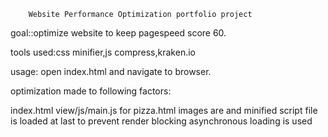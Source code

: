 


		Website Performance Optimization portfolio project

goal::optimize website to keep pagespeed score 60.

tools used:css minifier,js compress,kraken.io

usage:
open index.html and navigate to browser.

optimization made to following factors:

index.html
view/js/main.js for pizza.html
images are and minified
script file is loaded at last to prevent render blocking
asynchronous loading is used
